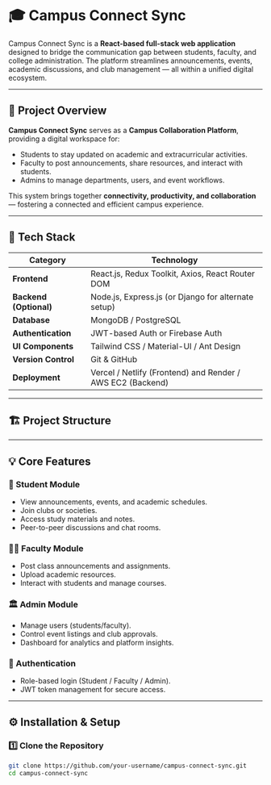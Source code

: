 # 🎓 Campus Connect Sync

Campus Connect Sync is a **React-based full-stack web application** designed to bridge the communication gap between students, faculty, and college administration. The platform streamlines announcements, events, academic discussions, and club management — all within a unified digital ecosystem.

---

## 🚀 Project Overview

**Campus Connect Sync** serves as a **Campus Collaboration Platform**, providing a digital workspace for:
- Students to stay updated on academic and extracurricular activities.  
- Faculty to post announcements, share resources, and interact with students.  
- Admins to manage departments, users, and event workflows.

This system brings together **connectivity, productivity, and collaboration** — fostering a connected and efficient campus experience.

---

## 🧩 Tech Stack

| Category | Technology |
|-----------|-------------|
| **Frontend** | React.js, Redux Toolkit, Axios, React Router DOM |
| **Backend (Optional)** | Node.js, Express.js (or Django for alternate setup) |
| **Database** | MongoDB / PostgreSQL |
| **Authentication** | JWT-based Auth or Firebase Auth |
| **UI Components** | Tailwind CSS / Material-UI / Ant Design |
| **Version Control** | Git & GitHub |
| **Deployment** | Vercel / Netlify (Frontend) and Render / AWS EC2 (Backend) |

---

## 🏗️ Project Structure


---

## 💡 Core Features

### 🎯 Student Module
- View announcements, events, and academic schedules.  
- Join clubs or societies.  
- Access study materials and notes.  
- Peer-to-peer discussions and chat rooms.  

### 🧑‍🏫 Faculty Module
- Post class announcements and assignments.  
- Upload academic resources.  
- Interact with students and manage courses.  

### 🏛️ Admin Module
- Manage users (students/faculty).  
- Control event listings and club approvals.  
- Dashboard for analytics and platform insights.  

### 🔐 Authentication
- Role-based login (Student / Faculty / Admin).  
- JWT token management for secure access.  

---

## ⚙️ Installation & Setup

### 1️⃣ Clone the Repository
```bash
git clone https://github.com/your-username/campus-connect-sync.git
cd campus-connect-sync
